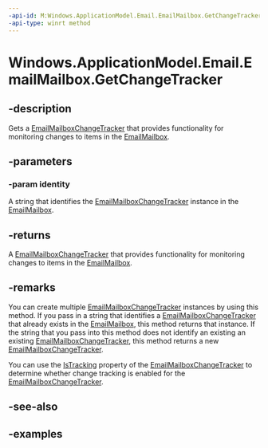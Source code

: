 ```yaml
---
-api-id: M:Windows.ApplicationModel.Email.EmailMailbox.GetChangeTracker(System.String)
-api-type: winrt method
---
```


<!-- Method syntax.
public EmailMailboxChangeTracker EmailMailbox.GetChangeTracker(String identity)
-->

# Windows.ApplicationModel.Email.EmailMailbox.GetChangeTracker

## -description
Gets a [EmailMailboxChangeTracker](emailmailboxchangetracker.md) that provides functionality for monitoring changes to items in the [EmailMailbox](emailmailbox.md).
## -parameters
### -param identity
A string that identifies the [EmailMailboxChangeTracker](emailmailboxchangetracker.md) instance in the [EmailMailbox](emailmailbox.md).
## -returns
A [EmailMailboxChangeTracker](emailmailboxchangetracker.md) that provides functionality for monitoring changes to items in the [EmailMailbox](emailmailbox.md).
## -remarks
You can create multiple [EmailMailboxChangeTracker](emailmailboxchangetracker.md) instances by using this method. If you pass in a string that identifies a [EmailMailboxChangeTracker](emailmailboxchangetracker.md) that already exists in the [EmailMailbox](emailmailbox.md), this method returns that instance. If the string that you pass into this method does not identify an existing an existing [EmailMailboxChangeTracker](emailmailboxchangetracker.md), this method returns a new [EmailMailboxChangeTracker](emailmailboxchangetracker.md).

You can use the [IsTracking](emailmailboxchangetracker_istracking.md) property of the [EmailMailboxChangeTracker](emailmailboxchangetracker.md) to determine whether change tracking is enabled for the [EmailMailboxChangeTracker](emailmailboxchangetracker.md).

## -see-also

## -examples
